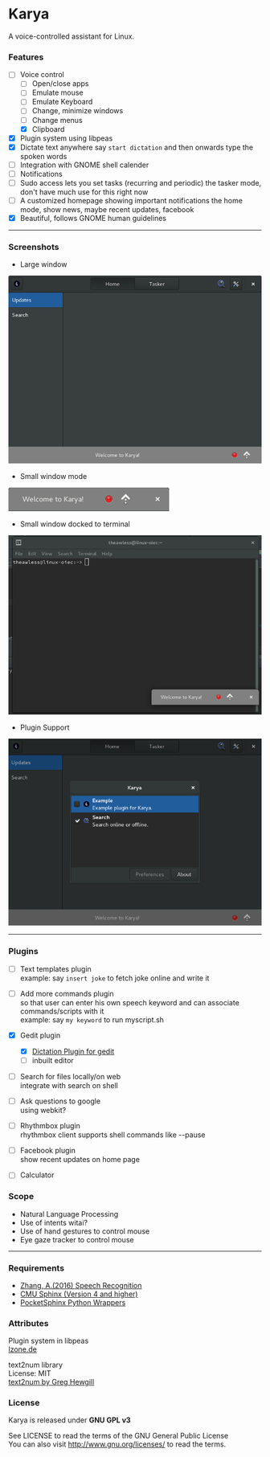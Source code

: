 # Karya
A voice-controlled assistant for Linux.

### Features
- [ ] Voice control
    - [ ] Open/close apps
    - [ ] Emulate mouse
    - [ ] Emulate Keyboard
    - [ ] Change, minimize windows
    - [ ] Change menus
    - [x] Clipboard  
- [x] Plugin system using libpeas
- [x] Dictate text anywhere
  say `start dictation` and then onwards type the spoken words
- [ ] Integration with GNOME shell calender
- [ ] Notifications
- [ ] Sudo access lets you set tasks (recurring and periodic)
  the tasker mode, don't have much use for this right now
- [ ] A customized homepage showing important notifications
  the home mode, show news, maybe recent updates, facebook
- [x] Beautiful, follows GNOME human guidelines

* * *

### Screenshots
* Large window 

![alt text](images/large.png "Large")

* Small window mode

![alt text](images/small2.png "Small window mode")

* Small window docked to terminal

![alt text](images/small.png "Small window mode")

* Plugin Support

![alt text](images/plugin.png "Plugin support")

* * *

### Plugins
- [ ] Text templates plugin  
  example: say `insert joke` to fetch joke online and write it

- [ ] Add more commands plugin  
  so that user can enter his own speech keyword and can associate commands/scripts with it  
  example: say `my keyword` to run myscript.sh

- [x] Gedit plugin
    - [x] [Dictation Plugin for gedit](https://github.com/theawless/Dict-O-nator)
    - [ ] inbuilt editor

- [ ] Search for files locally/on web  
  integrate with search on shell

- [ ] Ask questions to google  
  using webkit?

- [ ] Rhythmbox plugin  
  rhythmbox client supports shell commands like --pause

- [ ] Facebook plugin  
  show recent updates on home page

- [ ] Calculator  

### Scope
* Natural Language Processing
* Use of intents
    witai?
* Use of hand gestures to control mouse
* Eye gaze tracker to control mouse

* * *
### Requirements
* [Zhang, A.(2016) Speech Recognition](https://github.com/Uberi/speech_recognition)
* [CMU Sphinx (Version 4 and higher)](http://cmusphinx.sourceforge.net/)
* [PocketSphinx Python Wrappers](https://github.com/cmusphinx/pocketsphinx)

### Attributes
Plugin system in libpeas  
[lzone.de](http://lzone.de/How+to+write+GObject+Introspection+based+Plugins)

text2num library  
License: MIT  
[text2num by Greg Hewgill](https://github.com/ghewgill/text2num)

### License
Karya is released under **GNU GPL v3**

See LICENSE to read the terms of the GNU General Public License  
You can also visit <http://www.gnu.org/licenses/> to read the terms.

